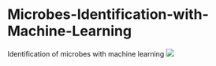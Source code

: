 # Microbes-Identification-with-Machine-Learning
 Identification of microbes with machine learning
 <img src='https://img.freepik.com/free-vector/bacteria-shapes-realistic-icons_1284-74343.jpg?w=996&t=st=1664897947~exp=1664898547~hmac=3be3c7350d39f8809cfc3ddc6e4695d51e1c568aa1275b50ab9c1f143ba35639'>
